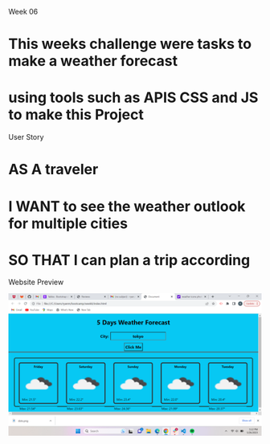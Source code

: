 Week 06

# This weeks challenge were tasks to make a weather forecast
# using tools such as APIS CSS and JS to make this Project 

User Story
# AS A traveler
# I WANT to see the weather outlook for multiple cities
# SO THAT I can plan a trip according

Website Preview

![My Image](images/my-image.png)
